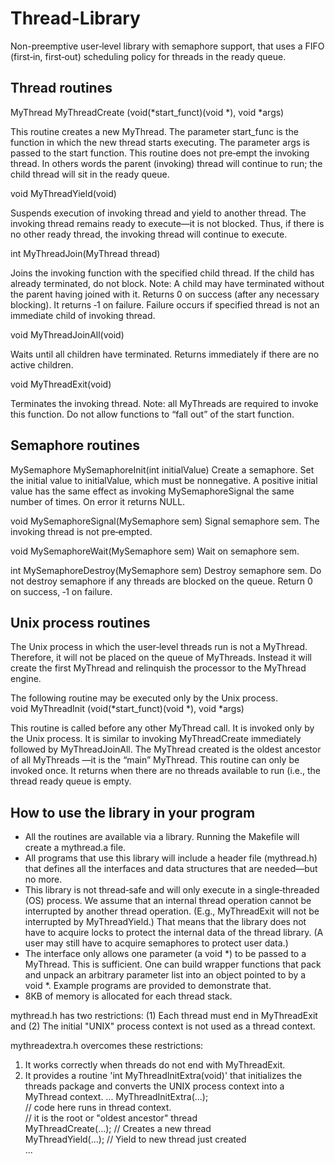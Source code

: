 # Thread-Library
Non-preemptive user‐level library with semaphore support, that uses a FIFO (first‐in, first‐out) scheduling policy for threads in the ready queue.

## Thread routines

MyThread MyThreadCreate (void(*start_funct)(void *), void *args)  

This routine creates a new MyThread. The parameter start_func is the function
in which the new thread starts executing. The parameter args is passed to the
start function. This routine does not pre‐empt the invoking thread. In others
words the parent (invoking) thread will continue to run; the child thread will sit
in the ready queue.

void MyThreadYield(void)

Suspends execution of invoking thread and yield to another thread. The invoking
thread remains ready to execute—it is not blocked. Thus, if there is no other
ready thread, the invoking thread will continue to execute.

int MyThreadJoin(MyThread thread)

Joins the invoking function with the specified child thread. If the child has
already terminated, do not block. Note: A child may have terminated without
the parent having joined with it. Returns 0 on success (after any necessary
blocking). It returns ‐1 on failure. Failure occurs if specified thread is not an
immediate child of invoking thread.

void MyThreadJoinAll(void)

Waits until all children have terminated. Returns immediately if there are no
active children.

void MyThreadExit(void)

Terminates the invoking thread. Note: all MyThreads are required to invoke this
function. Do not allow functions to “fall out” of the start function.

## Semaphore routines

MySemaphore MySemaphoreInit(int initialValue)
Create a semaphore. Set the initial value to initialValue, which must be nonnegative.
A positive initial value has the same effect as invoking
MySemaphoreSignal the same number of times. On error it returns NULL.

void MySemaphoreSignal(MySemaphore sem)
Signal semaphore sem. The invoking thread is not pre‐empted.

void MySemaphoreWait(MySemaphore sem)
Wait on semaphore sem.

int MySemaphoreDestroy(MySemaphore sem)
Destroy semaphore sem. Do not destroy semaphore if any threads are blocked
on the queue. Return 0 on success, ‐1 on failure.

## Unix process routines

The Unix process in which the user‐level threads run is not a MyThread. Therefore, it will not be
placed on the queue of MyThreads. Instead it will create the first MyThread and relinquish the
processor to the MyThread engine.

The following routine may be executed only by the Unix process.  
void MyThreadInit (void(*start_funct)(void *), void *args)

This routine is called before any other MyThread call. It is invoked only by the
Unix process. It is similar to invoking MyThreadCreate immediately followed by
MyThreadJoinAll. The MyThread created is the oldest ancestor of all MyThreads
—it is the “main” MyThread. This routine can only be invoked once. It returns
when there are no threads available to run (i.e., the thread ready queue is
empty.

## How to use the library in your program

* All the routines are available via a library. Running the Makefile will create a mythread.a file.
* All programs that use this library will include a header file (mythread.h) that defines all
the interfaces and data structures that are needed—but no more.
* This library is not thread‐safe and will only execute in a single‐threaded (OS)
process. We assume that an internal thread operation cannot be interrupted by another thread
operation. (E.g., MyThreadExit will not be interrupted by MyThreadYield.) That means
that the library does not have to acquire locks to protect the internal data of the thread
library. (A user may still have to acquire semaphores to protect user data.)
* The interface only allows one parameter (a void *) to be passed to a MyThread. This is
sufficient. One can build wrapper functions that pack and unpack an arbitrary parameter
list into an object pointed to by a void *. Example programs are provided to demonstrate that.
* 8KB of memory is allocated for each thread stack.

mythread.h has two restrictions:
(1) Each thread must end in MyThreadExit and 
(2) The initial "UNIX" process context is
not used as a thread context. 

mythreadextra.h overcomes these restrictions:
1. It works correctly when threads do not end with MyThreadExit.
2. It provides a routine 'int MyThreadInitExtra(void)' that initializes the threads package and
converts the UNIX process context into a MyThread context.
...
MyThreadInitExtra(...);  
// code here runs in thread context.  
// it is the root or "oldest ancestor" thread  
MyThreadCreate(...); // Creates a new thread  
MyThreadYield(...); // Yield to new thread just created  
...
